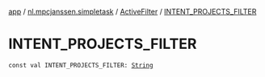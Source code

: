 [app](../../index.md) / [nl.mpcjanssen.simpletask](../index.md) / [ActiveFilter](index.md) / [INTENT_PROJECTS_FILTER](.)

# INTENT_PROJECTS_FILTER

`const val INTENT_PROJECTS_FILTER: `[`String`](https://kotlinlang.org/api/latest/jvm/stdlib/kotlin/-string/index.html)
